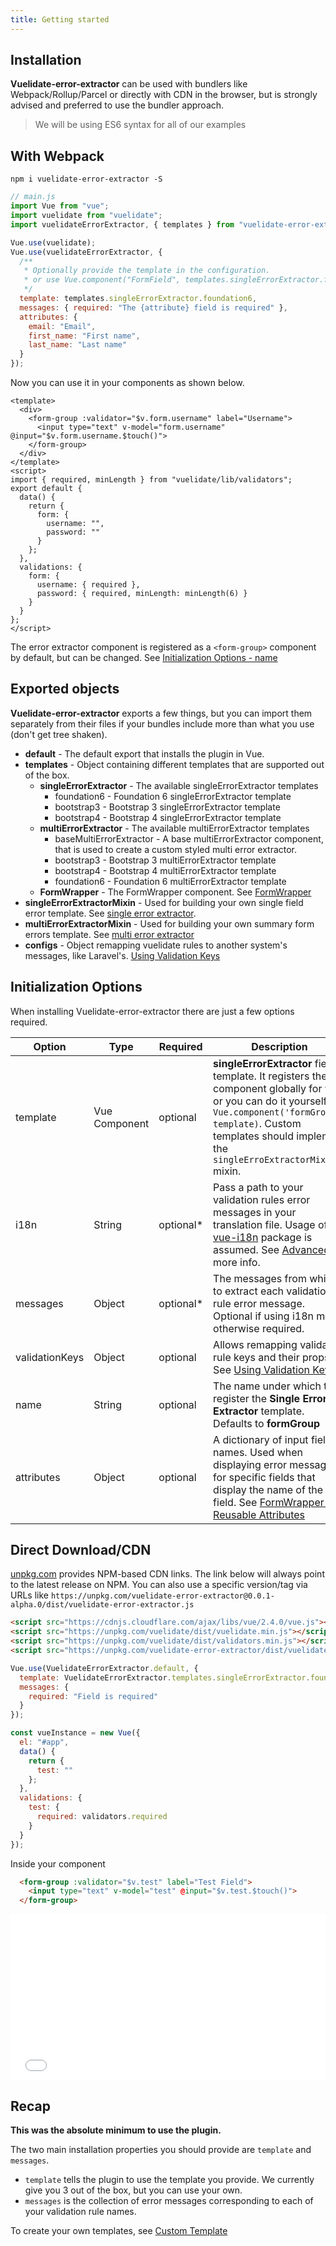 ```yaml
---
title: Getting started
---
```


## Installation

**Vuelidate-error-extractor** can be used with bundlers like Webpack/Rollup/Parcel or directly with CDN in the browser, but is strongly advised and preferred to use the bundler approach.

> We will be using ES6 syntax for all of our examples

## With Webpack

```
npm i vuelidate-error-extractor -S
```

```js
// main.js
import Vue from "vue";
import vuelidate from "vuelidate";
import vuelidateErrorExtractor, { templates } from "vuelidate-error-extractor";

Vue.use(vuelidate);
Vue.use(vuelidateErrorExtractor, { 
  /**
   * Optionally provide the template in the configuration. 
   * or use Vue.component("FormField", templates.singleErrorExtractor.foundation6)
   */
  template: templates.singleErrorExtractor.foundation6,
  messages: { required: "The {attribute} field is required" },
  attributes: {
    email: "Email",
    first_name: "First name",
    last_name: "Last name"
  }
});
```

Now you can use it in your components as shown below.

```vue
<template>
  <div>
    <form-group :validator="$v.form.username" label="Username">
      <input type="text" v-model="form.username" @input="$v.form.username.$touch()">
    </form-group>
  </div>
</template>
<script>
import { required, minLength } from "vuelidate/lib/validators";
export default {
  data() {
    return {
      form: {
        username: "",
        password: ""
      }
    };
  },
  validations: {
    form: {
      username: { required },
      password: { required, minLength: minLength(6) }
    }
  }
};
</script>
```

The error extractor component is registered as a `<form-group>` component by default, but can be changed. See [Initialization Options - name](./installation.md#initialization-options)

## Exported objects

**Vuelidate-error-extractor** exports a few things, but you can import them separately from their files if your bundles include more than what you use (don't get tree shaken).

- **default** - The default export that installs the plugin in Vue.
- **templates** - Object containing different templates that are supported out of the box.
  - **singleErrorExtractor** - The available singleErrorExtractor templates 
    - foundation6 - Foundation 6 singleErrorExtractor template
    - bootstrap3 - Bootstrap 3 singleErrorExtractor template
    - bootstrap4 - Bootstrap 4 singleErrorExtractor template
  - **multiErrorExtractor** - The available multiErrorExtractor templates 
    - baseMultiErrorExtractor - A base multiErrorExtractor component, that is used to create a custom styled multi error extractor.
    - bootstrap3 - Bootstrap 3 multiErrorExtractor template
    - bootstrap4 - Bootstrap 4 multiErrorExtractor template
    - foundation6 - Foundation 6 multiErrorExtractor template
  - **FormWrapper** - The FormWrapper component. See [FormWrapper](./form_wrapper.md)
- **singleErrorExtractorMixin** - Used for building your own single field error template. See [single error extractor](single_error_extractor.md).
- **multiErrorExtractorMixin** - Used for building your own summary form errors template. See [multi error extractor](multi_error_extractor.md)
- **configs** - Object remapping vuelidate rules to another system's messages, like Laravel's. [Using Validation Keys](./advanced.md#validation-keys)

## Initialization Options

When installing Vuelidate-error-extractor there are just a few options required.

| Option         | Type          | Required   | Description                                                                                                                                                                                                    |
| -------------- | ------------- | ---------- | -------------------------------------------------------------------------------------------------------------------------------------------------------------------------------------------------------------- |
| template       | Vue Component | optional   | **singleErrorExtractor** field template. It registers the component globally for you, or you can do it yourself via `Vue.component('formGroup', template)`. Custom templates should implement the `singleErroExtractorMixin` mixin.                                    |
| i18n           | String        | optional\* | Pass a path to your validation rules error messages in your translation file. Usage of [vue-i18n](https://github.com/kazupon/vue-i18n) package is assumed. See [Advanced](./advanced.md#i18n) for more info. |
| messages       | Object        | optional\* | The messages from which to extract each validation rule error message. Optional if using i18n mode, otherwise required.                                                                                                                   |
| validationKeys | Object        | optional   | Allows remapping validation rule keys and their props. See [Using Validation Keys](./advanced.md#validation-keys)                                                                                                         |
| name           | String        | optional   | The name under which to register the **Single Error Extractor** template. Defaults to **formGroup**                                                                                                                |
| attributes     | Object        | optional   | A dictionary of input field names. Used when displaying error messages for specific fields that display the name of the field. See [FormWrapper - Reusable Attributes](./form_wrapper.md#reusable-attributes)                                                                             |

## Direct Download/CDN

[unpkg.com](https://unpkg.com) provides NPM-based CDN links. The link below will always point to the latest release on NPM. You can also use a specific version/tag via URLs like `https://unpkg.com/vuelidate-error-extractor@0.0.1-alpha.0/dist/vuelidate-error-extractor.js`

```html
<script src="https://cdnjs.cloudflare.com/ajax/libs/vue/2.4.0/vue.js"></script>
<script src="https://unpkg.com/vuelidate/dist/vuelidate.min.js"></script>
<script src="https://unpkg.com/vuelidate/dist/validators.min.js"></script>
<script src="https://unpkg.com/vuelidate-error-extractor/dist/vuelidate-error-extractor.js"></script>
```

```js
Vue.use(VuelidateErrorExtractor.default, {
  template: VuelidateErrorExtractor.templates.singleErrorExtractor.foundation6,
  messages: {
    required: "Field is required"
  }
});

const vueInstance = new Vue({
  el: "#app",
  data() {
    return {
      test: ""
    };
  },
  validations: {
    test: {
      required: validators.required
    }
  }
});
```

Inside your component

```html
  <form-group :validator="$v.test" label="Test Field">
    <input type="text" v-model="test" @input="$v.test.$touch()">
  </form-group>
```

<iframe height='265' scrolling='no' title='Vuelidate-error-extractor in Browser' src='//codepen.io/dobromir/embed/OjgVNx/?height=265&theme-id=0&default-tab=result&embed-version=2' frameborder='no' allowtransparency='true' allowfullscreen='true' style='width: 100%;'>See the Pen <a href='https://codepen.io/dobromir/pen/OjgVNx/'>Vuelidate-error-extractor in Browser</a> by Dobromir (<a href='https://codepen.io/dobromir'>@dobromir</a>) on <a href='https://codepen.io'>CodePen</a>.
</iframe>

## Recap

**This was the absolute minimum to use the plugin.**

The two main installation properties you should provide are `template` and `messages`.

- `template` tells the plugin to use the template you provide. We currently give you 3 out of the box, but you can use your own.
- `messages` is the collection of error messages corresponding to each of your validation rule names.

To create your own templates, see [Custom Template](custom_templates.md)
